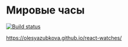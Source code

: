 Мировые часы
===
[![Build status](https://ci.appveyor.com/api/projects/status/wa8n7uybmo1dejn7?svg=true)](https://ci.appveyor.com/project/OlesyaZubkova/react-watches)


https://olesyazubkova.github.io/react-watches/
